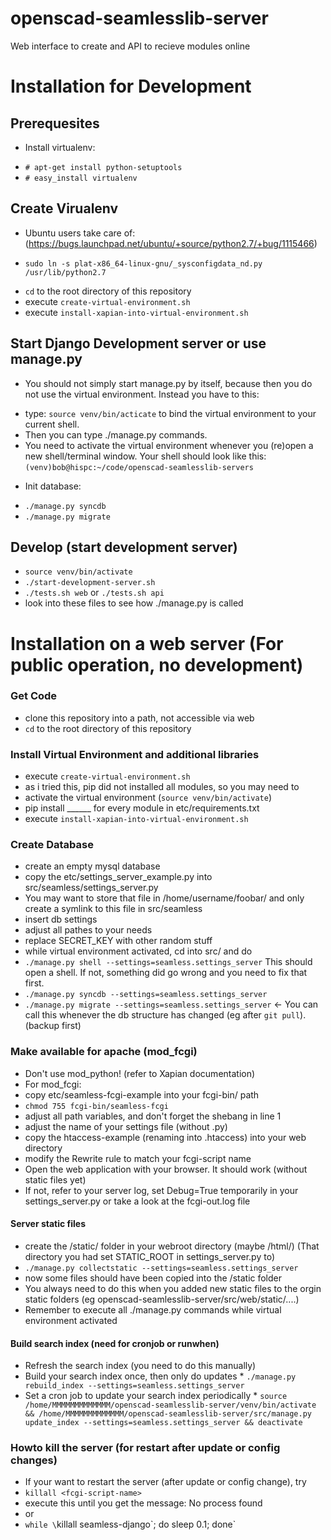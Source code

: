 openscad-seamlesslib-server
===========================

Web interface to create and API to recieve modules online



# Installation for Development

## Prerequesites

 * Install virtualenv:
  + `# apt-get install python-setuptools`
  + `# easy_install virtualenv`

## Create Virualenv
 * Ubuntu users take care of: (https://bugs.launchpad.net/ubuntu/+source/python2.7/+bug/1115466)
  + `sudo ln -s plat-x86_64-linux-gnu/_sysconfigdata_nd.py /usr/lib/python2.7`
 * `cd` to the root directory of this repository
 * execute `create-virtual-environment.sh`
 * execute `install-xapian-into-virtual-environment.sh`
 
 
## Start Django Development server or use manage.py
 * You should not simply start manage.py by itself, because then you do not use the virtual environment. Instead you have to this:
  + type: `source venv/bin/acticate` to bind the virtual environment to your current shell. 
  + Then you can type ./manage.py commands.
  + You need to activate the virtual environment whenever you (re)open a new shell/terminal window.  Your shell should look like this:
    `(venv)bob@hispc:~/code/openscad-seamlesslib-servers`
 * Init database:
  + `./manage.py syncdb`
  + `./manage.py migrate`
    
  
## Develop (start development server)
 * `source venv/bin/activate`
 * `./start-development-server.sh`
 * `./tests.sh web` or `./tests.sh api`
 * look into these files to see how ./manage.py is called
  
# Installation on a web server (For public operation, no development)

### Get Code
 * clone this repository into a path, not accessible via web
 * `cd` to the root directory of this repository

### Install Virtual Environment and additional libraries
 * execute `create-virtual-environment.sh`
  * as i tried this, pip did not installed all modules, so you may need to
   * activate the virtual environment (`source venv/bin/activate`)
   * pip install ______  for every module in etc/requirements.txt
 * execute `install-xapian-into-virtual-environment.sh`

### Create Database
 * create an empty mysql database
 * copy the etc/settings_server_example.py into src/seamless/settings_server.py
  * You may want to store that file in /home/username/foobar/ and only create a symlink to this file in src/seamless
  * insert db settings
  * adjust all pathes to your needs
  * replace SECRET_KEY with other random stuff
 * while virtual environment activated, cd into src/ and do
  * `./manage.py shell --settings=seamless.settings_server` This should open a shell. If not, something did go wrong and you need to fix that first.
  * `./manage.py syncdb --settings=seamless.settings_server`
  * `./manage.py migrate --settings=seamless.settings_server` <- You can call this whenever the db structure has changed (eg after `git pull`). (backup first)

### Make available for apache (mod_fcgi)
 * Don't use mod_python! (refer to Xapian documentation)
 * For mod_fcgi:
  * copy etc/seamless-fcgi-example into your fcgi-bin/ path
   * `chmod 755 fcgi-bin/seamless-fcgi`
   * adjust all path variables, and don't forget the shebang in line 1
   * adjust the name of your settings file (without .py)
  * copy the htaccess-example (renaming into .htaccess) into your web directory
   * modify the Rewrite rule to match your fcgi-script name
  * Open the web application with your browser. It should work (without static files yet)
   * If not, refer to your server log, set Debug=True temporarily in your settings_server.py or take a look at the fcgi-out.log file

#### Server static files
  * create the /static/ folder in your webroot directory (maybe /html/)  (That directory you had set STATIC_ROOT in settings_server.py to)
   * `./manage.py collectstatic --settings=seamless.settings_server`
   * now some files should have been copied into the /static folder
   * You always need to do this when you added new static files to the orgin static folders (eg openscad-seamlesslib-server/src/web/static/....)
   * Remember to execute all ./manage.py commands while virtual environment activated

#### Build search index (need for cronjob or runwhen)
  * Refresh the search index (you need to do this manually)
   * Build your search index once, then only do updates
    *  `./manage.py rebuild_index --settings=seamless.settings_server`
   * Set a cron job to update your search index periodically
    * `source /home/MMMMMMMMMMMMM/openscad-seamlesslib-server/venv/bin/activate && /home/MMMMMMMMMMMMM/openscad-seamlesslib-server/src/manage.py update_index --settings=seamless.settings_server && deactivate`

### Howto kill the server (for restart after update or config changes)
  * If your want to restart the server (after update or config change), try
   * `killall <fcgi-script-name>`
   * execute this until you get the message: No process found
   * or
   * `while \`killall seamless-django\`; do sleep 0.1; done`
